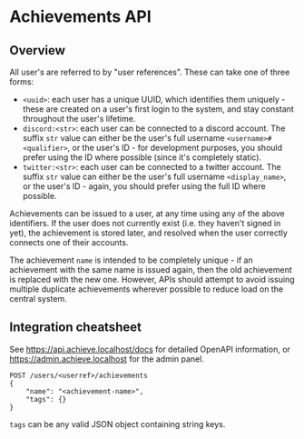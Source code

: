 # Achievements API

## Overview

All user's are referred to by "user references". These can take one of three forms:

- `<uuid>`: each user has a unique UUID, which identifies them uniquely - these
  are created on a user's first login to the system, and stay constant
  throughout the user's lifetime.
- `discord:<str>`: each user can be connected to a discord account. The suffix
  `str` value can either be the user's full username `<username>#<qualifier>`,
  or the user's ID - for development purposes, you should prefer using the ID
  where possible (since it's completely static).
- `twitter:<str>`: each user can be connected to a twitter account. The suffix
  `str` value can either be the user's full username `<display_name>`, or the
  user's ID - again, you should prefer using the full ID where possible.

Achievements can be issued to a user, at any time using any of the above
identifiers. If the user does not currently exist (i.e. they haven't signed in
yet), the achievement is stored later, and resolved when the user correctly
connects one of their accounts.

The achievement `name` is intended to be completely unique - if an achievement
with the same name is issued again, then the old achievement is replaced with
the new one. However, APIs should attempt to avoid issuing multiple duplicate
achievements wherever possible to reduce load on the central system.

## Integration cheatsheet

See <https://api.achieve.localhost/docs> for detailed OpenAPI information, or
<https://admin.achieve.localhost> for the admin panel.

```
POST /users/<userref>/achievements
{
    "name": "<achievement-name>",
    "tags": {}
}
```

`tags` can be any valid JSON object containing string keys.
